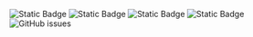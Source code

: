 ![Static Badge](https://img.shields.io/badge/blacklists-61-000000) ![Static Badge](https://img.shields.io/badge/blacklisted-2969737-cc0000) ![Static Badge](https://img.shields.io/badge/whitelisted-2253-00CC00) ![Static Badge](https://img.shields.io/badge/streaming_blacklist-28107-000000) ![GitHub issues](https://img.shields.io/github/issues/fabriziosalmi/blacklists)
